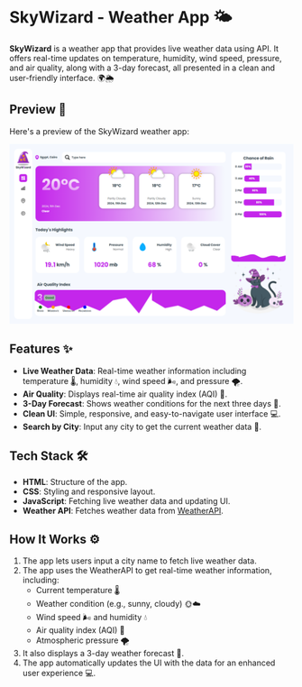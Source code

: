 # SkyWizard - Weather App 🌤️

**SkyWizard** is a weather app that provides live weather data using API. It offers real-time updates on temperature, humidity, wind speed, pressure, and air quality, along with a 3-day forecast, all presented in a clean and user-friendly interface. 🌍🌦️

## Preview 📸

Here's a preview of the SkyWizard weather app:

![SkyWizard App Screenshot](https://github.com/mohamedkhaled-dev/Skywizard/blob/main/assets/screenshot/screenshot.png)

## Features ✨

- **Live Weather Data**: Real-time weather information including temperature 🌡️, humidity 💧, wind speed 🌬️, and pressure 🌪️.
- **Air Quality**: Displays real-time air quality index (AQI) 🌱.
- **3-Day Forecast**: Shows weather conditions for the next three days 📅.
- **Clean UI**: Simple, responsive, and easy-to-navigate user interface 💻.
- **Search by City**: Input any city to get the current weather data 🌆.

## Tech Stack 🛠️

- **HTML**: Structure of the app.
- **CSS**: Styling and responsive layout.
- **JavaScript**: Fetching live weather data and updating UI.
- **Weather API**: Fetches weather data from [WeatherAPI](https://www.weatherapi.com/).

## How It Works ⚙️

1. The app lets users input a city name to fetch live weather data.
2. The app uses the WeatherAPI to get real-time weather information, including:
   - Current temperature 🌡️
   - Weather condition (e.g., sunny, cloudy) 🌞☁️
   - Wind speed 🌬️ and humidity 💧
   - Air quality index (AQI) 🌱
   - Atmospheric pressure 🌪️
3. It also displays a 3-day weather forecast 📅.
4. The app automatically updates the UI with the data for an enhanced user experience 💻.
